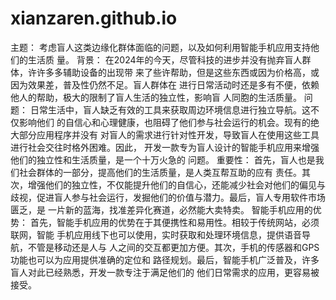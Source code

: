 # xianzaren.github.io
主题：
考虑盲人这类边缘化群体面临的问题，以及如何利用智能手机应用支持他们的生活质
量。
背景：
在2024年的今天，尽管科技的进步并没有抛弃盲人群体，许许多多辅助设备的出现带
来了些许帮助，但是这些东西或因为价格高，或因为效果差，普及性仍然不足。盲人群体在
进行日常活动时还是多有不便，依赖他人的帮助，极大的限制了盲人生活的独立性，影响盲
人同胞的生活质量。
问题：
日常生活中，盲人缺乏有效的工具来获取周边环境信息进行独立导航。这不仅影响他们
的自信心和心理健康，也阻碍了他们参与社会运行的机会。现有的绝大部分应用程序并没有
对盲人的需求进行针对性开发，导致盲人在使用这些工具进行社会交往时格外困难。因此，
开发一款专为盲人设计的智能手机应用来增强他们的独立性和生活质量，是一个十万火急的
问题。
重要性：
首先，盲人也是我们社会群体的一部分，提高他们的生活质量，是人类互帮互助的应有
责任。其次，增强他们的独立性，不仅能提升他们的自信心，还能减少社会对他们的偏见与
歧视，促进盲人参与社会运行，发掘他们的价值与潜力。最后，盲人专用软件市场匮乏，是
一片新的蓝海，找准差异化赛道，必然能大卖特卖。
智能手机应用的优势：
首先，智能手机应用的优势在于其便携性和易用性。相较于传统网站，必须联网，智能
手机应用线下也可以使用，实时获取和处理环境信息，提供语音导航，不管是移动还是人与
人之间的交互都更加方便。其次，手机的传感器和GPS功能也可以为应用提供准确的定位和
路径规划。最后，智能手机广泛普及，许多盲人对此已经熟悉，开发一款专注于满足他们的
他们日常需求的应用，更容易被接受。
